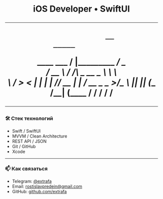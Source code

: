 <h1 align="center">
  iOS Developer • SwiftUI
</p>

---


                 __                 _____        
  ____ ___  ____/  |_____________ _/ ____\____   
_/ __ \\  \/  /\   __\_  __ \__  \\   __\\__  \  
\  ___/ >    <  |  |  |  | \// __ \|  |   / __ \_
 \___  >__/\_ \ |__|  |__|  (____  /__|  (____  /
     \/      \/                  \/           \/ 


---

### 🛠 Стек технологий

- Swift / SwiftUI
- MVVM / Clean Architecture
- REST API / JSON
- Git / GitHub
- Xcode

---

### 📫 Как связаться

- Telegram: [@extrafa](https://t.me/extrafa)
- Email: rostislavpredein@gmail.com  
- GitHub: [github.com/extrafa](https://github.com/extrafa)
